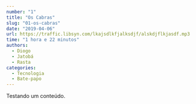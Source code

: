 ```yaml
---
number: "1"
title: "Os Cabras"
slug: "01-os-cabras"
date: "2019-04-06"
url: https://traffic.libsyn.com/lkajsdlkfjalksdjf/alskdjflkjasdf.mp3
time: "1 hora e 22 minutos"
authors:
  - Diogo
  - Jatobá
  - Rasta
categories:
  - Tecnologia
  - Bate-papo
---
```


Testando um conteúdo.
